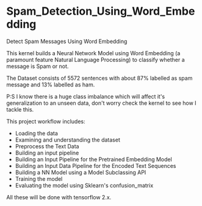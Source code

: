 # Spam_Detection_Using_Word_Embedding
Detect Spam Messages Using Word Embedding

This kernel builds a Neural Network Model using Word Embedding (a paramount feature Natural Language Processing) to classify whether a message is Spam or not.

The Dataset consists of 5572 sentences with about 87% labelled as spam message and 13% labelled as ham.

P:S I know there is a huge class imbalance which will affect it's generalization to an unseen data, don't worry check the kernel to see how I tackle this.  

This project workflow includes:

- Loading the data
- Examining and understanding the dataset
- Preprocess the Text Data
- Building an input pipeline
- Building an Input Pipeline for the Pretrained Embedding Model
- Building an Input Data Pipeline for the Encoded Text Sequences
- Building a NN Model using a Model Subclassing API
- Training the model
- Evaluating the model using Sklearn's confusion_matrix


All these will be done with tensorflow 2.x.
